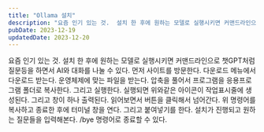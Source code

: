 ```yaml
---
title: "Ollama 설치"
description: "요즘 인기 있는 것.  설치 한 후에 원하는 모델로 실행시키면 커맨드라인으로 챗GPT처럼 질문등을 하면서 AI와 대화를 나눌 수 있다.  먼저 사이트를 방문한다.  다운로드 메뉴에서 다운로드 받는다.  운영체제에 맞는 파일을 받는다.  압축을 풀어서 프로그램을 응용프로그램 폴더로 복사한..."
pubDate: 2023-12-19
updatedDate: 2023-12-20
---
```


요즘 인기 있는 것.
설치 한 후에 원하는 모델로 실행시키면 커맨드라인으로 챗GPT처럼 질문등을 하면서 AI와 대화를 나눌 수 있다.
먼저 사이트를 방문한다.
다운로드 메뉴에서 다운로드 받는다.
운영체제에 맞는 파일을 받는다.
압축을 풀어서 프로그램을 응용프로그램 폴더로 복사한다.
그리고 실행한다.
실행되면 위와같은 아이콘이 작업표시줄에 생성된다. 그리고 창이 하나 출력된다.
읽어보면서 버튼을 클릭해서 넘어간다.
위 명령어를 복사하고 종료한 후에 터미널 창을 연다.
그리고 붙여넣기를 한다.
설치가 진행되고 원하는 질문들을 입력해본다.
/bye 명령어로 종료할 수 있다.